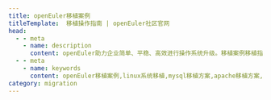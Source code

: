 ```yaml
---
title: openEuler移植案例
titleTemplate:  移植操作指南 | openEuler社区官网
head:
  - - meta
    - name: description
      content: openEuler助力企业简单、平稳、高效进行操作系统升级。移植案例移植指南专区涵盖MySQL移植案例、Apache移植指南、Nginx移植指南、Dubbo移植指南。想要了解更多系统迁移案例及移植指南相关信息，欢迎访问openEuler官网。
  - - meta
    - name: keywords
      content: openEuler移植案例,linux系统移植,mysql移植方案,apache移植方案,nginx移植方案,mysql数据迁移工具
category: migration
---
```


<script setup lang="ts">
  import TheMigrationCase from "@/views/migration/TheMigrationCase.vue"
</script>

<TheMigrationCase />
